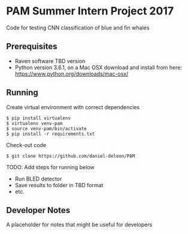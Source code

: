 # PAM Summer Intern Project 2017

Code for testing CNN classification of blue and fin whales

## Prerequisites

- Raven software TBD version
- Python version  3.6.1, on a Mac OSX download and install from here:
 https://www.python.org/downloads/mac-osx/


## Running

Create virtual environment with correct dependencies

    $ pip install virtualenv
    $ virtualenv venv-pam
    $ source venv-pam/bin/activate
    $ pip install -r requirements.txt

Check-out code

    $ git clone https://github.com/daniel-deleon/PAM

TODO: Add steps for running below

*  Run BLED detector
*  Save results to folder in TBD format
*  etc.

## Developer Notes

A placeholder for notes that might be useful for developers

